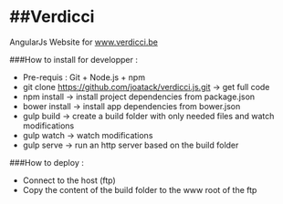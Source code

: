 ##Verdicci
=
AngularJs Website for www.verdicci.be

###How to install for developper :
- Pre-requis : Git + Node.js + npm
- git clone https://github.com/joatack/verdicci.js.git -> get full code
- npm install -> install project dependencies from package.json
- bower install -> install app dependencies from bower.json
- gulp build -> create a build folder with only needed files and watch modifications
- gulp watch -> watch modifications
- gulp serve -> run an http server based on the build folder

###How to deploy :
- Connect to the host (ftp)
- Copy the content of the build folder to the www root of the ftp




